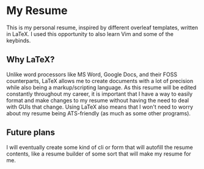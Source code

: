 # My Resume

This is my personal resume, inspired by different overleaf templates, written in LaTeX. I used this opportunity to also learn Vim and some of the keybinds.

## Why LaTeX?

Unlike word processors like MS Word, Google Docs, and their FOSS counterparts, LaTeX allows me to create documents with a lot of precision while also being a markup/scripting language. As this resume will be edited constantly throughout my career, it is important that I have a way to easily format and make changes to my resume without having the need to deal with GUIs that change. Using LaTeX also means that I won't need to worry about my resume being ATS-friendly (as much as some other programs).

## Future plans

I will eventually create some kind of cli or form that will autofill the resume contents, like a resume builder of some sort that will make my resume for me.
